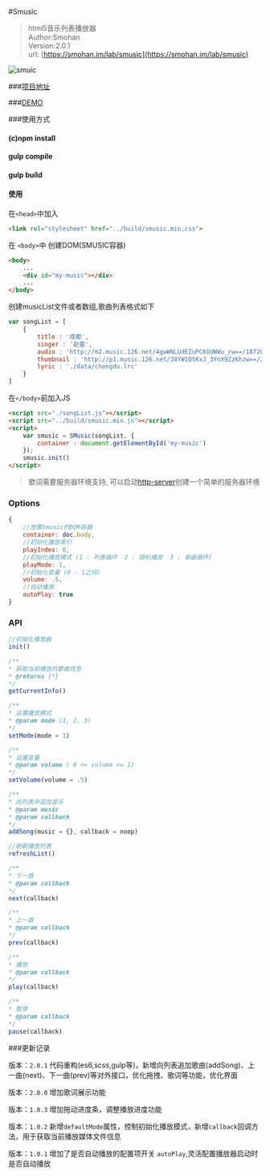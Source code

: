 #Smusic

> html5音乐列表播放器<br>Author:Smohan<br>Version:2.0.1<br>url: [https://smohan.im/lab/smusic](https://smohan.im/lab/smusic)


![smuic](https://img.smohan.net/article/9615e13fcf51eae18dc4d40afaa9e0ab.jpg 'smusic')


###[项目地址][1]

###[DEMO][2]


###使用方式

#### (c)npm install

#### gulp compile

#### gulp build

#### 使用

在`<head>`中加入

```html
<link rel="stylesheet" href="../build/smusic.min.css">
```

在 `<body>`中 创建DOM(SMUSIC容器)

```html
<body>
	...
	<div id="my-music"></div>
	...
</body>
```

创建musicList文件或者数组,歌曲列表格式如下
```javascript
var songList = [
	{
		title : '成都',
		singer : '赵雷',
		audio : 'http://m2.music.126.net/4gwWNLUdEZuPCKGUWWu_rw==/18720284975304502.mp3',
		thumbnail : 'http://p1.music.126.net/34YW1QtKxJ_3YnX9ZzKhzw==/2946691234868155.jpg',
		lyric : './data/chengdu.lrc'
	}
]
```

在`</body>`前加入JS
```html
<script src="./songList.js"></script>
<script src="../build/smusic.min.js"></script>
<script>
	var smusic = SMusic(songList, {
		container : document.getElementById('my-music')
	});
	smusic.init()
</script>
```

> 歌词需要服务器环境支持, 可以启动[http-server](https://github.com/indexzero/http-server)创建一个简单的服务器环境



### Options

```javascript
{
	//放置Smusic的DOM容器
	container: doc.body,
	//初始化播放索引
	playIndex: 0,
	//初始化播放模式 (1 : 列表循环  2 : 随机播放  3 : 单曲循环)
	playMode: 1,
	//初始化音量 (0 - 1之间)
	volume: .5,
	//自动播放
	autoPlay: true
}
```

### API

```javascript
//初始化播放器
init()

/**
* 获取当前播放的歌曲信息
* @returns {*}
*/
getCurrentInfo()

/**
* 设置播放模式
* @param mode (1, 2, 3)
*/
setMode(mode = 1)

/**
* 设置音量
* @param volume ( 0 <= volume <= 1)
*/
setVolume(volume = .5)

/**
* 向列表中追加音乐
* @param music
* @param callback
*/
addSong(music = {}, callback = noop)

//刷新播放列表
refreshList()

/**
* 下一首
* @param callback
*/
next(callback)

/**
* 上一首
* @param callback
*/
prev(callback)

/**
* 播放
* @param callback
*/
play(callback)

/**
* 暂停
* @param callback
*/
pause(callback)
```

###更新记录

版本：```2.0.1```
代码重构(es6,scss,gulp等)，新增向列表追加歌曲(addSong)、上一曲(next)、下一曲(prev)等对外接口，优化拖拽、歌词等功能，优化界面

版本：```2.0.0```
增加歌词展示功能

版本：```1.0.3```
增加拖动进度条，调整播放进度功能

版本：```1.0.2```
新增```defaultMode```属性，控制初始化播放模式，新增```callback```回调方法，用于获取当前播放媒体文件信息

版本：```1.0.1```
增加了是否自动播放的配置项开关 ```autoPlay```,灵活配置播放器启动时是否自动播放


[1]: https://smohan.im/lab/smusic
[2]: https://demo.smohan.net/library/smusic/
